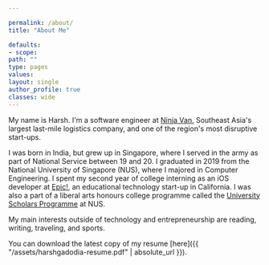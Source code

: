 ```yaml
---

permalink: /about/
title: "About Me"

defaults:
- scope:
path: ""
type: pages
values:
layout: single
author_profile: true
classes: wide
---
```


My name is Harsh. I'm a software engineer at [Ninja Van](https://www.ninjavan.co), Southeast Asia's largest last-mile logistics company, and one of the region's most disruptive start-ups.

I was born in India, but grew up in Singapore, where I served in the army as part of National Service between 19 and 20. I graduated in 2019 from the National University of Singapore (NUS), where I majored in Computer Engineering. I spent my second year of college interning as an iOS developer at [Epic!](www.getepic.com), an educational technology start-up in California. I was also a part of a liberal arts honours college programme called the [University Scholars Programme](http://www.usp.nus.edu.sg) at NUS.

My main interests outside of technology and entrepreneurship are reading, writing, traveling, and sports.

You can download the latest copy of my resume [here]({{ "/assets/harshgadodia-resume.pdf" | absolute_url }}).